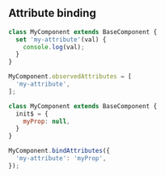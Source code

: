 ## Attribute binding

```javascript
class MyComponent extends BaseComponent {
  set 'my-attribute'(val) {
    console.log(val);
  }
}

MyComponent.observedAttributes = [
  'my-attribute',
];
```

```javascript
class MyComponent extends BaseComponent {
  init$ = {
    myProp: null,
  }
}

MyComponent.bindAttributes({
  'my-attribute': 'myProp',
});
```